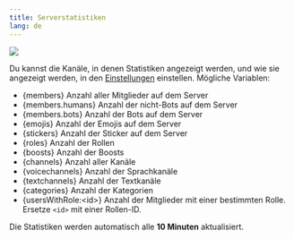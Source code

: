 ```yaml
---
title: Serverstatistiken
lang: de
---
```


![](https://tomatenkuchen.eu/assets/images/stats_dark.png)

Du kannst die Kanäle, in denen Statistiken angezeigt werden, und wie sie angezeigt werden, in den [Einstellungen](https://tomatenkuchen.eu/dashboard/settings) einstellen.
Mögliche Variablen:
* {members} Anzahl aller Mitglieder auf dem Server
* {members.humans} Anzahl der nicht-Bots auf dem Server
* {members.bots} Anzahl der Bots auf dem Server
* {emojis} Anzahl der Emojis auf dem Server
* {stickers} Anzahl der Sticker auf dem Server
* {roles} Anzahl der Rollen
* {boosts} Anzahl der Boosts
* {channels} Anzahl aller Kanäle
* {voicechannels} Anzahl der Sprachkanäle
* {textchannels} Anzahl der Textkanäle
* {categories} Anzahl der Kategorien
* {usersWithRole:&lt;id&gt;} Anzahl der Mitglieder mit einer bestimmten Rolle. Ersetze `<id>` mit einer Rollen-ID.

Die Statistiken werden automatisch alle **10 Minuten** aktualisiert.
